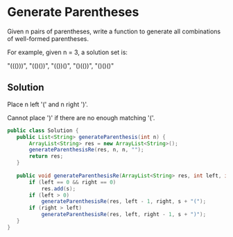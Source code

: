 # Generate Parentheses

Given n pairs of parentheses, write a function to generate all combinations of well-formed parentheses.

For example, given n = 3, a solution set is:

"((()))", "(()())", "(())()", "()(())", "()()()"

## Solution

Place n left '(' and n right ')'.

 Cannot place ')' if there are no enough matching '('.
 
 ```java
 public class Solution {
    public List<String> generateParenthesis(int n) {
        ArrayList<String> res = new ArrayList<String>();
        generateParenthesisRe(res, n, n, "");
        return res;
    }
    
    public void generateParenthesisRe(ArrayList<String> res, int left, int right, String s) {
        if (left == 0 && right == 0)
            res.add(s);
        if (left > 0)
            generateParenthesisRe(res, left - 1, right, s + "(");
        if (right > left)
            generateParenthesisRe(res, left, right - 1, s + ")");
    }
}
 ```